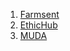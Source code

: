 1. [Farmsent](https://www.farmsent.io/)
2. [EthicHub](https://www.ethichub.com/en)
3. [MUDA](https://www.muda-oe.com/)
